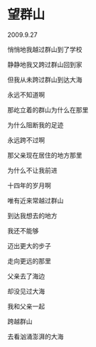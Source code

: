 # 望群山

2009.9.27



悄悄地我越过群山到了学校

静静地我又跨过群山回到家

但我从未跨过群山到达大海

永远不知道啊

那屹立着的群山为什么在那里

为什么阻断我的足迹

永远跨不过啊

那父亲现在居住的地方那里

为什么不让我前进



十四年的岁月啊

唯有近来常越过群山

到达我想去的地方

我还不能够

迈出更大的步子

走向更远的那里

父亲去了海边

却没见过大海

我和父亲一起

跨越群山

去看汹涌澎湃的大海

